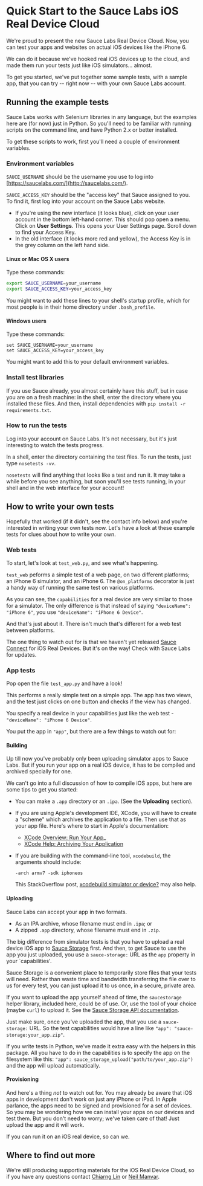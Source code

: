 # Quick Start to the Sauce Labs iOS Real Device Cloud

We're proud to present the new Sauce Labs Real Device Cloud. Now, you
can test your apps and websites on actual iOS devices like the iPhone 6. 

We can do it because we've hooked real iOS devices up to the cloud, and made them
run your tests just like iOS simulators... almost.

To get you started, we've put together some sample tests, with a sample app, that you can try -- right now --
with your own Sauce Labs account.

## Running the example tests

Sauce Labs works with Selenium libraries in any language, but the examples here
are (for now) just in Python. So you'll need to be familiar with running scripts 
on the command line, and have Python 2.x or better installed.

To get these scripts to work, first you'll need a couple of environment variables. 

### Environment variables

`SAUCE_USERNAME` should be the 
username you use to log into [https://saucelabs.com/](http://saucelabs.com/). 

`SAUCE_ACCESS_KEY` should be the "access key" that Sauce assigned to you. To find it, first log into
your account on the Sauce Labs website.
* If you're using the new interface (it looks blue), click on your user account in the bottom left-hand
  corner. This should pop open a menu. Click on **User Settings**. This opens your User Settings page. 
  Scroll down to find your Access Key.
* In the old interface (it looks more red and yellow), the Access Key is in the grey column on the 
  left hand side.


#### Linux or Mac OS X users

Type these commands:

```bash
export SAUCE_USERNAME=your_username
export SAUCE_ACCESS_KEY=your_access_key
```

You might want to add these lines to your shell's startup profile, which for most people
is in their home directory under `.bash_profile`.

#### Windows users

Type these commands:

```
set SAUCE_USERNAME=your_username
set SAUCE_ACCESS_KEY=your_access_key
```

You might want to add this to your default environment variables.

### Install test libraries

If you use Sauce already, you almost certainly have this stuff, but in case you are 
on a fresh machine: in the shell, enter the directory where you installed these files.
And then, install dependencies with `pip install -r requirements.txt`.

### How to run the tests

Log into your account on Sauce Labs. It's not necessary, but it's just interesting to watch the tests
progress.

In a shell, enter the directory containing the test files. To run the tests, just type `nosetests -vv`. 

`nosetests` will find anything that looks like a test and run it. It may take a while before you
see anything, but soon you'll see tests running, in your shell and in the web interface for your account!



## How to write your own tests

Hopefully that worked (if it didn't, see the contact info below) and you're interested in writing your own
tests now. Let's have a look at these example tests for clues about how to write your own.

### Web tests

To start, let's look at `test_web.py`, and see what's happening. 

`test_web` peforms a simple test of a web page, on two different platforms; an iPhone 6 simulator, and 
an iPhone 6. The `@on_platforms` decorator is just a handy way of running the same test on various platforms.

As you can see, the `capabilities` for a real device are very similar to those for a simulator. 
The only difference is that instead of saying `"deviceName": "iPhone 6"`, you use `"deviceName": "iPhone 6 Device"`.

And that's just about it. There isn't much that's different for a web test between platforms.

The one thing to watch out for is that we haven't yet released [Sauce Connect](https://docs.saucelabs.com/reference/sauce-connect/) for iOS 
Real Devices. But it's on the way! Check with Sauce Labs for updates.

### App tests

Pop open the file `test_app.py` and have a look!

This performs a really simple test on a simple app. The app has two views, and the test just clicks on 
one button and checks if the view has changed.

You specify a real device in your capabilities just like the web test - `"deviceName": "iPhone 6 Device"`. 

You put the app in `"app"`, but there are a few things to watch out for:

#### Building

Up till now you've probably only been uploading simulator apps to Sauce Labs. But if you run your app on a real iOS device, it 
has to be compiled and archived specially for one.

We can't go into a full discussion of how to compile iOS apps, but here are some tips to get you started:

* You can make a `.app` directory or an `.ipa`. (See the **Uploading** section).
* If you are using Apple's development IDE, XCode, you will have to create a "scheme" which archives the application to a file. Then
  use that as your app file. Here's where to start in Apple's documentation: 
  * [XCode Overview: Run Your App](https://developer.apple.com/library/ios/documentation/ToolsLanguages/Conceptual/Xcode_Overview/RunYourApp.html)_ 
  * [XCode Help: Archiving Your Application](https://developer.apple.com/library/ios/recipes/xcode_help-scheme_editor/Articles/SchemeArchive.html) 
* If you are building with the command-line tool, `xcodebuild`, the arguments should include:

  `-arch armv7 -sdk iphoneos`

  This StackOverflow post, 
  [xcodebuild simulator or device?](http://stackoverflow.com/questions/5010062/xcodebuild-simulator-or-device) may also help.


#### Uploading

Sauce Labs can accept your app in two formats.

  * As an IPA archive, whose filename must end in `.ipa`; or
  * A zipped `.app` directory, whose filename must end in `.zip`.

The big difference from simulator tests is that you have to upload a real device iOS app to 
[Sauce Storage](https://support.saucelabs.com/customer/portal/articles/2018312-uploading-apps-to-sauce-storage) first. And
then, to get Sauce to use the app you just uploaded, you use a `sauce-storage:` URL as the `app` property in your `capabilities'. 

Sauce Storage is a convenient place to temporarily store files that your tests will need. Rather than waste time and bandwidth
transferring the file over to us for every test, you can just upload it to us once, in a secure, private area.

If you want to upload the app yourself ahead of time, the `saucestorage` helper library, included here, could be of use. Or, 
use the tool of your choice (maybe `curl`) to upload it. See the [Sauce Storage API documentation](https://docs.saucelabs.com/reference/rest-api/#temporary-storage). 

Just make sure, once you've uploaded the app, that you use a `sauce-storage:` URL. So the test capabilities would have a line like `"app": "sauce-storage:your_app.zip"`.

If you write tests in Python, we've made it extra easy with the helpers in this package. All you have to do in the capabilities is to specify the app on the 
filesystem like this: `"app": sauce_storage_upload("path/to/your_app.zip")` and the app will upload automatically.


#### Provisioning

And here's a thing *not* to watch out for. You may already be aware that iOS apps in development don't work on just any iPhone or iPad.
In Apple parlance, the apps need to be signed and provisioned for a set of devices. So you may be wondering how we can install
your apps on our devices and test them. But you don't need to worry; we've taken care of that! Just upload the app and it will work.

If you can run it on an iOS real device, so can we. 

## Where to find out more

We're still producing supporting materials for the iOS Real Device Cloud, so if you have any questions contact [Chiarng Lin](mailto:chiarng@saucelabs.com) 
or [Neil Manvar](mailto:neil@saucelabs.com).
